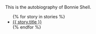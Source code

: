 This is the autobiography of Bonnie Shell.

<ul>
{% for story in stories %}
    <li><a href="/story/{{ story.slug }}/">{{ story.title }}</a></li>
{% endfor %}
</ul>
